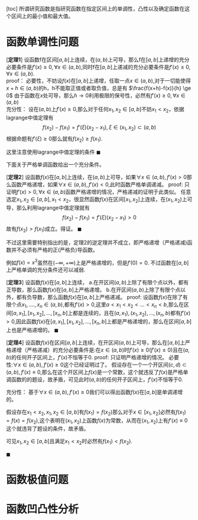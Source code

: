 [toc]
所谓研究函数是指研究函数在指定区间上的单调性，凸性以及确定函数在这个区间上的最小值和最大值。
# 函数单调性问题
[**定理1**]
设函数f在区间$[a,b]$上连续，在$(a,b)$上可导，那么f在$[a,b]$上递增的充分必要条件是$f'(x) \ge 0,\forall x \in (a,b)$,同时f在$[a,b]$上递减的充分必要条件是$f'(x) \le 0 ,\forall x \in (a,b)$.  
proof：
必要性，不妨设$f(x)$在$[a,b]$上递增，任取一点$x \in (a,b)$,对于一切能使得$x + h \in (a,b)$的h，h不能取正值或者取负值，总是有
$\frac{f(x+h)-f(x)}{h} \ge 0$
由于函数在$x$处可导，那么$h \to 0$利用极限的保号性，必然有$f'(x) \ge 0,\forall x \in (a,b)$  
充分性：
设在$(a,b)$上$f'(x) \ge 0$,那么对于任何$x_1,x_2 \in [a,b]$不妨$x_1 < x_2$，依据lagrange中值定理有
$$f(x_2)-f(x_1)=f'(\xi)(x_2-x_1), \xi \in (x_1,x_2) \subset (a,b)$$
根据命题有$f'(\xi) \ge 0$那么就有$f(x_2) \ge f(x_1)$.

这里注意使用lagrange中值定理的条件
$\blacksquare$

下面关于严格单调函数给出一个充分条件。

[**定理2**]
设函数$f(x)$在$[a,b]$上连续，在$(a,b)$上可导，如果$\forall x \in (a,b),f'(x) >0$那么函数严格递增，如果$\forall x \in (a,b),f'(x) <0$,此时函数严格单调递减。
proof:
只证明$f'(x) >0,\forall x \in (a,b)$函数严格递增的情况，严格递减的证明于此类似。
任意选定$x_1 ,x_2 \in [a,b],x_1 < x_2$，很显然函数$f(x)$在区间$[x_1,x_2]$上连续，在$(x_1,x_2)$上可导，那么利用lagrange中值定理就有
$$f(x_2)-f(x_1)=f'(\xi)(x_2-x_1) >0$$
故有$f(x_2) > f(x_1)$成立。得证。
$\blacksquare$

不过这里需要特别指出的是，定理2的逆定理并不成立，即严格递增（严格递减)函数并不必须有严格的正(严格负)导函数。

例如$f(x)=x^3$虽然在$(-\infty,+\infty)$上是严格递增的，但是$f'(0)=0$.
不过函数在$[a,b]$上严格单调的充分条件还可以减弱.

[**定理3**]
设函数$f(x)$在$[a,b]$上连续，
a.在开区间$(a,b)$上除了有限个点以外，都有正导数，那么函数$f(x)$在$[a,b]$上严格递增。
b.在开区间$(a,b)$上除了有限个点以外，都有负导数，那么函数$f(x)$在$[a,b]$上严格递减。
proof:
设函数$f(x)$在除了有限个点$x_1,....,x_n \in (a,b)$,都有$f'(x) >0$,这里$a< x_1 <x_2<...<x_n < b$,那么在区间$[a,x_1],[x_1,x_2],...,[x_n,b]$上都是连续的，且在$(a,x_1),(x_1,x_2),...,(x_n,b)$都有$f'(x) >0$,因此函数$f(x)$在$[a,x_1],[x_1,x_2],...,[x_n,b]$上都是严格递增的，那么在区间$[a,b]$上也是严格递增的。
$\blacksquare$

[**定理4**]
设函数$f(x)$在区间$[a,b]$上连续，在开区间$(a,b)$上可导，那么在$[a,b]$上严格递增（严格递减）的充分必要条件是:在$x \in (a,b)$时$f'(x) \ge 0(f'(x) \le 0)$且在$(a,b)$的任何开子区间上，$f'(x)$不恒等于0.
proof:
只证明严格递增的情况。
必要性:$\forall x \in (a,b),f'(x) \ge 0$这个已经证明过了。
假设存在一个一个开区间$(c,d) \subset (a,b),f'(x) \equiv 0$,那么在这个开区间上$f(x)$是一个常数，这个就违反了$f(x)$是严格单调函数的的题设，故矛盾，可见此时$(a,b)$的任何开子区间上，$f'(x)$不恒等于0.

充分性：
基于$\forall x \in (a,b),f'(x) \ge 0$我们可以得出函数$f(x)$在$[a,b]$是单调递增的。

假设存在$x_1< x_2 ,x_1,x_2 \in [a,b]$有$f(x_1) =f(x_2)$那么对于$x \in [x_1,x_2]$必然有$f(x_1)=f(x)=f(x_2)$,这个表明在$(x_1,x_2)$上函数$f(x)$为常数，从而在$(x_1,x_2)$上有$f'(x) \equiv 0$这个就违背了题设的条件，故矛盾。

可见$x_1,x_2 \in [a,b]$且满足$x_1 < x_2$时必然有$f(x_1) < f(x_2)$.

$\blacksquare$

# 函数极值问题

# 函数凹凸性分析

